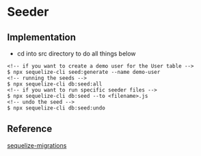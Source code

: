 # Seeder

## Implementation

* cd into src directory to do all things below

``` code = bash
<!-- if you want to create a demo user for the User table -->
$ npx sequelize-cli seed:generate --name demo-user
<!-- running the seeds -->
$ npx sequelize-cli db:seed:all
<!-- if you want to run specific seeder files -->
$ npx sequelize-cli db:seed --to <filename>.js
<!-- undo the seed -->
$ npx sequelize-cli db:seed:undo
```

## Reference

[sequelize-migrations](https://sequelize.org/docs/v6/other-topics/migrations/)
